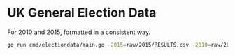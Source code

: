 # UK General Election Data

For 2010 and 2015, formatted in a consistent way.

```bash
go run cmd/electiondata/main.go -2015=raw/2015/RESULTS.csv -2010=raw/2010/RESULTS.csv
```